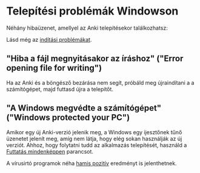 # Telepítési problémák Windowson

Néhány hibaüzenet, amellyel az Anki telepítésekor találkozhatsz:

<!-- toc -->

Lásd még az [indítási problémákat](./startup-issues.md).

## "Hiba a fájl megnyitásakor az íráshoz" ("Error opening file for writing")

Ha az Anki és a böngésző bezárása nem segít, próbáld meg újraindítani a
a számítógépet, majd futtasd újra a telepítőt.

## "A Windows megvédte a számítógépet" ("Windows protected your PC")

Amikor egy új Anki-verzió jelenik meg, a Windows egy ijesztőnek tűnő üzenetet jelenít meg, amíg nem látja, hogy elég sokan használják az új verziót. Ahhoz, hogy folytatni tudd az alkalmazás telepítését, használd a [Futtatás mindenképpen](https://www.tekrevue.com/tip/windows-protected-your-pc-disable-smartscreen/) parancsot.

A vírusirtó programok néha [hamis pozitív](https://faqs.ankiweb.net/my-antivirus-program-says-anki-is-infected.html) eredményt is jelenthetnek.
